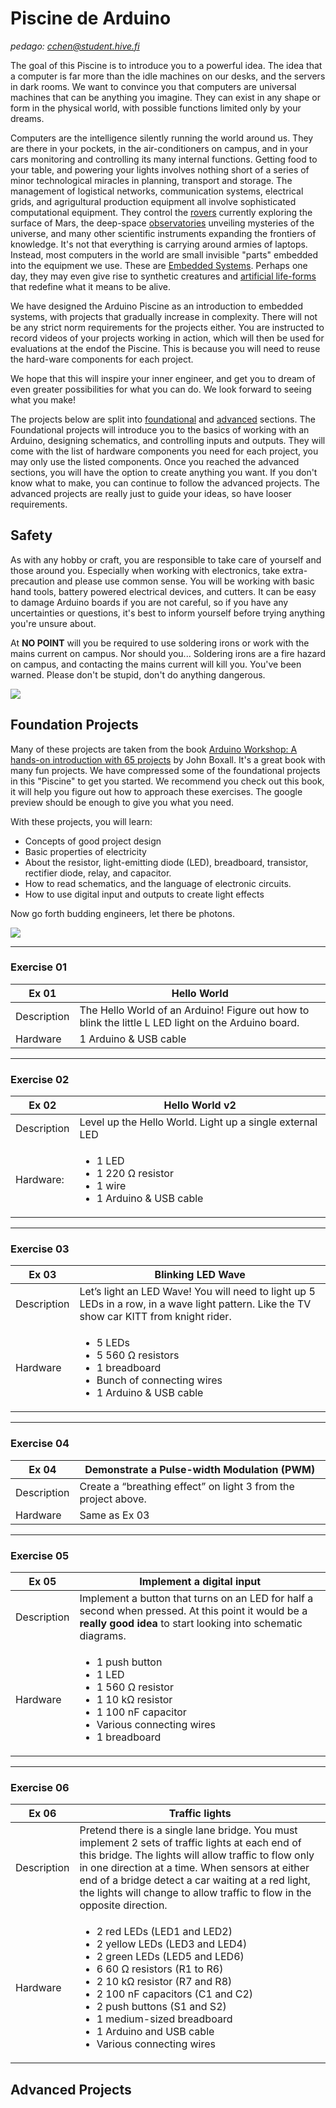 # Piscine de Arduino
*pedago: cchen@student.hive.fi*

The goal of this Piscine is to introduce you to a powerful idea. The idea that a computer is far more than the idle machines on our desks, and the servers in dark rooms. We want to convince you that computers are universal machines that can be anything you imagine. They can exist in any shape or form in the physical world, with possible functions limited only by your dreams.

Computers are the intelligence silently running the world around us. They are there in your pockets, in the air-conditioners on campus, and in your cars monitoring and controlling its many internal functions. Getting food to your table, and powering your lights involves nothing short of a series of minor technological miracles in planning, transport and storage. The management of logistical networks, communication systems, electrical grids, and agrigultural production equipment all involve sophisticated computational equipment. They control the [rovers](https://en.wikipedia.org/wiki/Perseverance_(rover)) currently exploring the surface of Mars, the deep-space [observatories](https://en.wikipedia.org/wiki/James_Webb_Space_Telescope) unveiling mysteries of the universe, and many other scientific instruments expanding the frontiers of knowledge. It's not that everything is carrying around armies of laptops. Instead, most computers in the world are small invisible "parts" embedded into the equipment we use. These are [Embedded Systems](https://en.wikipedia.org/wiki/Embedded_system). Perhaps one day, they may even give rise to synthetic creatures and [artificial life-forms](https://books.google.fi/books/about/The_Lifecycle_of_Software_Objects.html?id=8kYERQAACAAJ&redir_esc=y) that redefine what it means to be alive.

We have designed the Arduino Piscine as an introduction to embedded systems, with projects that gradually increase in complexity. There will not be any strict norm requirements for the projects either. You are instructed to record videos of your projects working in action, which will then be used for evaluations at the endof the Piscine. This is because you will need to reuse the hard-ware components for each project.

We hope that this will inspire your inner engineer, and get you to dream of even greater possibilities for what you can do. We look forward to seeing what you make!

The projects below are split into [foundational](#foundation-projects) and [advanced](#advanced-projects) sections. The Foundational projects will introduce you to the basics of working with an Arduino, designing schematics, and controlling inputs and outputs. They will come with the list of hardware components you need for each project, you may only use the listed components. Once you reached the advanced sections, you will have the option to create anything you want. If you don't know what to make, you can continue to follow the advanced projects. The advanced projects are really just to guide your ideas, so have looser requirements.

## Safety
As with any hobby or craft, you are responsible to take care of yourself and those around you. Especially when working with electronics, take extra-precaution and please use common sense. You will be working with basic hand tools, battery powered electrical devices, and cutters. It can be easy to damage Arduino boards if you are not careful, so if you have any uncertainties or questions, it's best to inform yourself before trying anything you're unsure about.

At **NO POINT** will you be required to use soldering irons or work with the mains current on campus. Nor should you... Soldering irons are a fire hazard on campus, and contacting the mains current will kill you. You've been warned. Please don't be stupid, don't do anything dangerous.

[![](https://media.giphy.com/media/LpkLWXTp0v0qy70xPp/giphy.gif)](https://youtu.be/mvDi_O8fgCY?t=295)

## Foundation Projects
Many of these projects are taken from the book [Arduino Workshop: A hands-on introduction with 65 projects](https://books.google.fi/books/about/Arduino_Workshop.html?id=PUm8tCA6L-kC&printsec=frontcover&source=kp_read_button&hl=en&redir_esc=y#v=onepage&q&f=false) by John Boxall. It's a great book with many fun projects. We have compressed some of the foundational projects in this "Piscine" to get you started. We recommend you check out this book, it will help you figure out how to approach these exercises. The google preview should be enough to give you what you need.

With these projects, you will learn:
* Concepts of good project design
* Basic properties of electricity
* About the resistor, light-emitting diode (LED), breadboard, transistor, rectifier diode, relay, and capacitor.
* How to read schematics, and the language of electronic circuits.
* How to use digital input and outputs to create light effects

Now go forth budding engineers, let there be photons.

![](https://media.giphy.com/media/31nxeV6V6ecgw/giphy.gif)

---
### Exercise 01
| Ex 01 | Hello World |
| ------| ----------- |
| Description | The Hello World of an Arduino! Figure out how to blink the little L LED light on the Arduino board. |
| Hardware | 1 Arduino & USB cable |

---
### Exercise 02
| Ex 02 | Hello World v2 |
| ----- | -------------- |
| Description | Level up the Hello World. Light up a single external LED |
| Hardware: | <ul><li>1 LED</li><li>1 220 Ω resistor</li><li>1 wire</li><li>1 Arduino & USB cable</li></ul> |

---
### Exercise 03
| Ex 03 | Blinking LED Wave |
| ----- | ----------------- |
| Description | Let’s light an LED Wave! You will need to light up 5 LEDs in a row, in a wave light pattern. Like the TV show car KITT from knight rider. |
| Hardware | <ul><li>5 LEDs</li><li>5 560 Ω resistors</li><li>1 breadboard</li><li>Bunch of connecting wires</li><li>1 Arduino & USB cable</li></ul> |

---
### Exercise 04
| Ex 04 | Demonstrate a Pulse-width Modulation (PWM) |
| ----- | ------------------------------------------ |
| Description | Create a “breathing effect” on light 3 from the project above. |
| Hardware | Same as Ex 03 |

---
### Exercise 05
| Ex 05 | Implement a digital input |
| ----- | ------------------------- |
| Description | Implement a button that turns on an LED for half a second when pressed. At this point it would be a **really good idea** to start looking into schematic diagrams. |
| Hardware | <ul><li>1 push button</li><li>1 LED</li><li>1 560 Ω resistor</li><li>1 10 kΩ resistor</li><li>1 100 nF capacitor</li><li>Various connecting wires</li><li>1 breadboard</li></ul> |

---
### Exercise 06
| Ex 06 | Traffic lights |
| ----- | -------------- |
| Description | Pretend there is a single lane bridge. You must implement 2 sets of traffic lights at each end of this bridge. The lights will allow traffic to flow only in one direction at a time. When sensors at either end of a bridge detect a car waiting at a red light, the lights will change to allow traffic to flow in the opposite direction. |
| Hardware | <ul><li>2 red LEDs (LED1 and LED2)</li><li>2 yellow LEDs (LED3 and LED4)</li><li>2 green LEDs (LED5 and LED6)</li><li>6 60 Ω resistors (R1 to R6)</li><li>2 10 kΩ resistor (R7 and R8)</li><li>2 100 nF capacitors (C1 and C2)</li><li>2 push buttons (S1 and S2)</li><li>1 medium-sized breadboard</li><li>1 Arduino and USB cable</li><li>Various connecting wires</li></ul> |

## Advanced Projects
